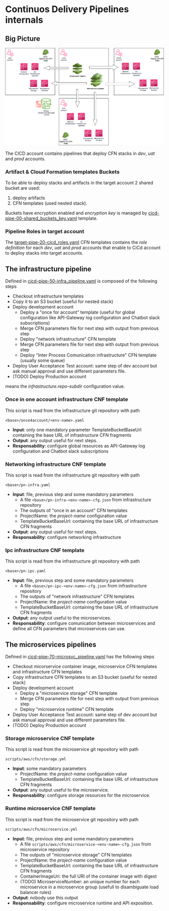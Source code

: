 # Continuos Delivery Pipelines internals

## Big Picture
![Big picture image](big-picture.drawio.png)

The CICD account contains pipelines that deploy CFN stacks in _dev_, _uat_ and _prod_ accounts.

### Artifact & Cloud Formation templates Buckets

To be able to deploy stacks and artifacts in the target account 2 shared bucket are used:
1. deploy artifacts 
2. CFN templates (used nested stack). 

Buckets have encryption enabled and _encryption key_ is managed by 
[cicd-pipe-00-shared_buckets_key.yaml](cfn-templates/cicd-pipe-00-shared_buckets_key.yaml)
template.

### Pipeline Roles in target account

The [target-pipe-20-cicd_roles.yaml](cfn-templates/target-pipe-20-cicd_roles.yaml) CFN templates contains the 
_role definition_ for each _dev_, _uat_ and _prod_ accounts that enable to CiCd account to deploy stacks into
target accounts.

## The infrastructure pipeline

Defined in [cicd-pipe-50-infra_pipeline.yaml](cfn-templates/cicd-pipe-50-infra_pipeline.yaml) is composed 
of the following steps
- Checkout infrastructure templates
- Copy it to an S3 bucket (useful for nested stack)
- Deploy development account
  - Deploy a "once for account" template (useful for global configuration like API-Gateway log 
    configuration and Chatbot slack subscriptions)
  - Merge CFN parameters file for next step with output from previous step
  - Deploy "network infrastructure" CFN template
  - Merge CFN parameters file for next step with output from previous step
  - Deploy "Inter Process Comunication infrastructure" CFN template (usually some queue)
- Deploy User Acceptance Test account: same step of dev account but ask manual approval and
  use different parameters file.
- (TODO) Deploy Production account

*<base>* means the *infrastructure.repo-subdir* configuration value.

### Once in one account infrastructure CNF template
This script is read from the infrastructure git repository with path 
```
<base>/once4account/<env-name>.yaml
```
 - **Input**: only one mandatory parameter TemplateBucketBaseUrl containing the base URL of 
   infrastructure CFN fragments
 - **Output**: any output useful for next steps.
 - **Responsability**: configure global resources as API-Gateway log configuration and 
   Chatbot slack subscriptions

### Networking infrastructure CNF template
This script is read from the infrastructure git repository with path 
```
<base>/pn-infra.yaml
```
 - **Input**: file, previous step and some mandatory parameters
   - A file ```<base>/pn-infra-<env-name>-cfg.json``` from infrastructure repository
   - The outputs of "once in an account" CFN templates
   - ProjectName: the *project-name* configuration value
   - TemplateBucketBaseUrl: containing the base URL of infrastructure CFN fragments
 - **Output**: any output useful for next steps.
 - **Responsability**: configure networking infrastructure

### Ipc infrastructure CNF template
This script is read from the infrastructure git repository with path 
```
<base>/pn-ipc.yaml
```
 - **Input**: file, previous step and some mandatory parameters
   - A file ```<base>/pn-ipc-<env-name>-cfg.json``` from infrastructure repository
   - The outputs of "network infrastructure" CFN templates
   - ProjectName: the *project-name* configuration value
   - TemplateBucketBaseUrl: containing the base URL of infrastructure CFN fragments
 - **Output**: any output useful to the microservices.
 - **Responsability**: configure comunication between microservices and define all CFN 
   parameters that microservices can use.


## The microservices pipelines
Defined in [cicd-pipe-70-microsvc_pipeline.yaml](cfn-templates/cicd-pipe-70-microsvc_pipeline.yaml) has the 
following steps
- Checkout micorservice container image, microservice CFN templates and infrastructure CFN templates
- Copy infrastructure CFN templates to an S3 bucket (useful for nested stack)
- Deploy development account
  - Deploy a "microservice storage" CFN template
  - Merge CFN parameters file for next step with output from previous step
  - Deploy "microservice runtime" CFN template
- Deploy User Acceptance Test account: same step of dev account but ask manual approval and
  use different parameters file.
- (TODO) Deploy Production account

### Storage microservice CNF template
 This script is read from the microservice git repository with path 
```
scripts/aws/cfn/storage.yml
```
 - **Input**: some mandatory parameters
   - ProjectName: the *project-name* configuration value
   - TemplateBucketBaseUrl: containing the base URL of infrastructure CFN fragments
 - **Output**: any output useful to the microservice.
 - **Responsability**: configure storage resources for the microservice.


### Runtime microservice CNF template
 This script is read from the microservice git repository with path 
```
scripts/aws/cfn/microservice.yml
```
 - **Input**: file, previous step and some mandatory parameters
   - A file ```scripts/aws/cfn/microservice-<env-name>-cfg.json``` from microservice repository
   - The outputs of "microservice storage" CFN templates
   - ProjectName: the *project-name* configuration value
   - TemplateBucketBaseUrl: containing the base URL of infrastructure CFN fragments
   - ContainerImageUri: the full URI of the container image with digest
   - (TODO) MicroserviceNumber: an unique number for each microservice in a microservice 
     group (usefull to disambiguate load balancer rules)
 - **Output**: nobody use this output
 - **Responsability**: configure microservice runtime and API exposition.




